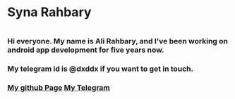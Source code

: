 <h1 class="color=blue">Syna Rahbary<h1>
<h3> Hi everyone. My name is Ali Rahbary, and I've been working on android app development for five years now.<h3>
<h3> My telegram id is @dxddx if you want to get in touch.<h3>
<a href="https://github.com/opAmp100">My github Page</a>
<a href="https://github.com/opAmp100">My Telegram</a>

